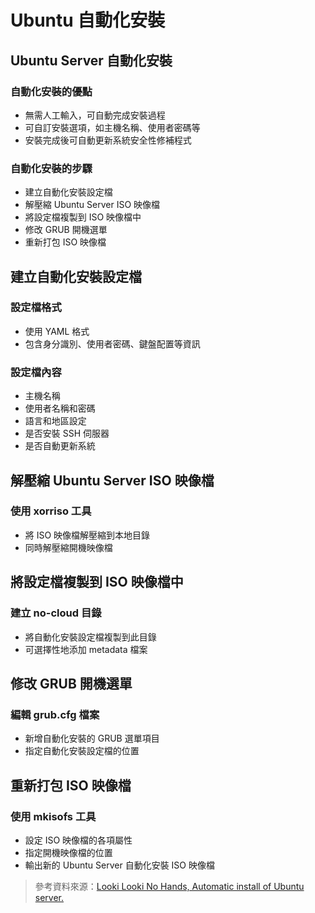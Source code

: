 
# Ubuntu 自動化安裝

## Ubuntu Server 自動化安裝

### 自動化安裝的優點

- 無需人工輸入，可自動完成安裝過程
- 可自訂安裝選項，如主機名稱、使用者密碼等
- 安裝完成後可自動更新系統安全性修補程式

### 自動化安裝的步驟

- 建立自動化安裝設定檔
- 解壓縮 Ubuntu Server ISO 映像檔
- 將設定檔複製到 ISO 映像檔中
- 修改 GRUB 開機選單
- 重新打包 ISO 映像檔

## 建立自動化安裝設定檔

### 設定檔格式

- 使用 YAML 格式
- 包含身分識別、使用者密碼、鍵盤配置等資訊

### 設定檔內容

- 主機名稱
- 使用者名稱和密碼
- 語言和地區設定
- 是否安裝 SSH 伺服器
- 是否自動更新系統

## 解壓縮 Ubuntu Server ISO 映像檔

### 使用 xorriso 工具

- 將 ISO 映像檔解壓縮到本地目錄
- 同時解壓縮開機映像檔

## 將設定檔複製到 ISO 映像檔中

### 建立 no-cloud 目錄

- 將自動化安裝設定檔複製到此目錄
- 可選擇性地添加 metadata 檔案

## 修改 GRUB 開機選單

### 編輯 grub.cfg 檔案

- 新增自動化安裝的 GRUB 選單項目
- 指定自動化安裝設定檔的位置

## 重新打包 ISO 映像檔

### 使用 mkisofs 工具

- 設定 ISO 映像檔的各項屬性
- 指定開機映像檔的位置
- 輸出新的 Ubuntu Server 自動化安裝 ISO 映像檔

> 參考資料來源：[Looki Looki No Hands, Automatic install of Ubuntu server.](https://www.youtube.com/watch?v=DtXZ6BMaKbA)
